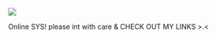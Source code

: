

![]([https://media0.giphy.com/media/v1.Y2lkPTc5MGI3NjExeG05eno1YXA5NGo4NW96aDJhcmpqZngxeGdwNjRneTk3YmFqMjY3ZCZlcD12MV9pbnRlcm5hbF9naWZfYnlfaWQmY3Q9Zw/exX6IdB4R38O5qdCRO/giphy.gif])

Online SYS! please int with care & CHECK OUT MY LINKS >.<

<!--
**Skruncle/skruncle** is a ✨ _special_ ✨ repository because its `README.md` (this file) appears on your GitHub profile.

Here are some ideas to get you started:

- 🔭 I’m currently working on ...
- 🌱 I’m currently learning ...
- 👯 I’m looking to collaborate on ...
- 🤔 I’m looking for help with ...
- 💬 Ask me about ...
- 📫 How to reach me: ...
- 😄 Pronouns: ...
- ⚡ Fun fact: ...
-->
